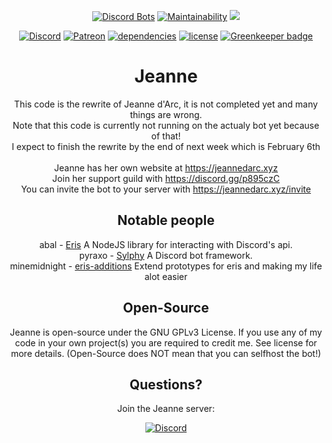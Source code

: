<div align="center">
  <p>
    <a href="https://discordbots.org/bot/237578660708745216"><img src="https://discordbots.org/api/widget/status/237578660708745216.svg?noavatar=true" alt="Discord Bots"/></a>
    <a href="https://codeclimate.com/github/Chaldea-devs/Jeanne/maintainability"><img src="https://api.codeclimate.com/v1/badges/27e8569bfd75c06c21ac/maintainability" alt="Maintainability"/></a>
    <a class="badge-align" href="https://www.codacy.com/app/KurozeroPB/Jeanne?utm_source=github.com&amp;utm_medium=referral&amp;utm_content=Chaldea-devs/Jeanne&amp;utm_campaign=Badge_Grade"><img src="https://api.codacy.com/project/badge/Grade/a790ce502f074abaaf4c2be4524279c5"/></a>
  </p>
  <p>
    <a href="https://discord.gg/p895czC"><img src="https://discordapp.com/api/guilds/240059867744698368/embed.png" alt="Discord"/></a>
    <a href="https://www.patreon.com/Kurozero"><img src="https://img.shields.io/badge/donate-patreon-F96854.svg" alt="Patreon" /></a>
    <a href="https://david-dm.org/Chaldea-devs/Jeanne"><img src="https://david-dm.org/Chaldea-devs/Jeanne/status.svg" alt="dependencies"/></a>
    <a href="https://choosealicense.com/licenses/gpl-3.0"><img src="https://img.shields.io/github/license/Chaldea-devs/Jeanne.svg" alt="license"/></a>
    <a href="https://greenkeeper.io/"><img src="https://badges.greenkeeper.io/Chaldea-devs/Jeanne.svg" alt="Greenkeeper badge"/></a>
  </p>

# Jeanne
This code is the rewrite of Jeanne d'Arc, it is not completed yet and many things are wrong.<br/>
Note that this code is currently not running on the actualy bot yet because of that!<br/>
I expect to finish the rewrite by the end of next week which is February 6th
<br/><br/>
Jeanne has her own website at https://jeannedarc.xyz<br/>
Join her support guild with https://discord.gg/p895czC<br/>
You can invite the bot to your server with https://jeannedarc.xyz/invite

Notable people
-
abal - [Eris](https://github.com/abalabahaha/eris) A NodeJS library for interacting with Discord's api.<br/>
pyraxo - [Sylphy](https://github.com/pyraxo/sylphy) A Discord bot framework.<br/>
minemidnight - [eris-additions](https://github.com/minemidnight/eris-additions/) Extend prototypes for eris and making my life alot easier

Open-Source
-
Jeanne is open-source under the GNU GPLv3 License. If you use any of my code in your own project(s) you are required to credit me. See license for more details. (Open-Source does NOT mean that you can selfhost the bot!)

Questions?
-
Join the Jeanne server:

[![Discord](https://discordapp.com/api/guilds/240059867744698368/embed.png?style=banner2)](https://discord.gg/p895czC)
</div>

